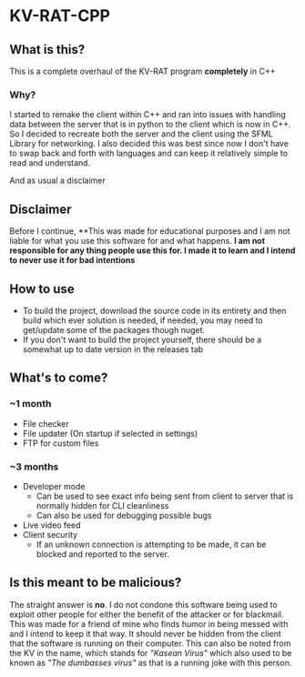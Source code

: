 # KV-RAT-CPP
## What is this?
This is a complete overhaul of the KV-RAT program **completely** in C++
### Why?
I started to remake the client within C++ and ran into issues with handling data between the server that is in python to the client which is now in C++. So I decided to recreate both the server and the client using the SFML Library for networking.
I also decided this was best since now I don't have to swap back and forth with languages and can keep it relatively simple to read and understand.

And as usual a disclaimer
## Disclaimer
Before I continue, **This was made for educational purposes and I am not liable for what you use this software for and what happens.  **I am not responsible for any thing people use this for. I made it to learn and I intend to never use it for bad intentions**

## How to use
- To build the project, download the source code in its entirety and then build which ever solution is needed, if needed, you may need to get/update some of the packages though nuget.
- If you don't want to build the project yourself, there should be a somewhat up to date version in the releases tab
## What's to come?
### ~1 month
- File checker
- File updater (On startup if selected in settings)
- FTP for custom files
### ~3 months
- Developer mode
	- Can be used to see exact info being sent from client to server that is normally hidden for CLI cleanliness
	- Can also be used for debugging possible bugs
- Live video feed
- Client security
	- If an unknown connection is attempting to be made, it can be blocked and reported to the server.
## Is this meant to be malicious?
The straight answer is **no**. I do not condone this software being used to exploit other people for either the benefit of the attacker or for blackmail. This was made for a friend of mine who finds humor in being messed with and I intend to keep it that way. It should never be hidden from the client that the software is running on their computer. This can also be noted from the KV in the name, which stands for *"Kasean Virus"* which also used to be known as *"The dumbasses virus"* as that is a running joke with this person.



